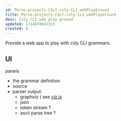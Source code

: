```yaml
---
id: Perso.projects.CSLY.csly-CLI.webPlayGround
title: Perso.projects.CSLY.csly-CLI.webPlayGround
desc: Csly CLI web play ground
updated: 1714978041313
created: 0
---
```

Provide a web app to play with csly CLI grammars.

## UI
panels
 * the grammar definition
 * source
 * parser output:
    * graphviz ( see [viz.js](https://github.com/mdaines/viz-js)
    * json
    * token stream ?
    * ascii parse tree ?



